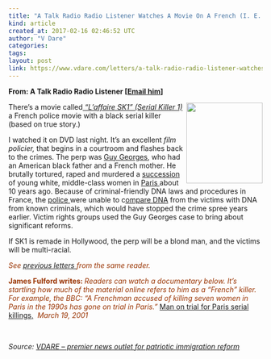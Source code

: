 ```yaml
---
title: "A Talk Radio Radio Listener Watches A Movie On A French (I. E. Black) Serial Killer"
kind: article
created_at: 2017-02-16 02:46:52 UTC
author: "V Dare"
categories: 
tags: 
layout: post
link: https://www.vdare.com/letters/a-talk-radio-radio-listener-watches-a-movie-on-a-french-i-e-black-serial-killer
---
```



<!--
   A Talk Radio Radio Listener Watches A Movie On A French (I. E. Black) Serial Killer             # => "I Made a Pretty Gem - Planet.rb"
   https://www.vdare.com/letters/a-talk-radio-radio-listener-watches-a-movie-on-a-french-i-e-black-serial-killer               # => "http://poteland.com/blog/i-made-a-pretty-gem-planet-dot-rb/"
   2017-02-16 02:46:52 UTC              # => "2012-04-14 05:17:00 UTC"
   &lt;div class=&quot;pf-content&quot;&gt;&lt;p&gt;&lt;strong&gt;From: A Talk Radio Radio Listener [&lt;a href=&quot;mailto:witan@vdare.com&quot;&gt;Email him&lt;/a&gt;]&lt;/strong&gt;&lt;/p&gt;
&lt;p&gt;&lt;img class=&quot;size-full wp-image-107323 alignright&quot; src=&quot;https://s3-us-west-2.amazonaws.com/vdare-live/wp-content/uploads/2017/02/15213917/georges_000.jpg&quot; alt=&quot;&quot; width=&quot;151&quot; height=&quot;160&quot; align=&quot;right&quot;&gt;There’s a movie called&lt;a href=&quot;http://www.imdb.com/title/tt3433632/?ref_=fn_al_tt_1&quot;&gt;&lt;em&gt; “L’affaire SK1” (Serial Killer 1)&lt;/em&gt;&lt;/a&gt; a French police movie with a black serial killer (based on true story.)&lt;/p&gt;
&lt;p&gt;I watched it on DVD last night. It’s an excellent &lt;i&gt;film policier,&lt;/i&gt; that begins in a courtroom and flashes back to the crimes. The perp was &lt;a href=&quot;https://en.wikipedia.org/wiki/Guy_Georges&quot;&gt;Guy Georges&lt;/a&gt;, who had an American black father and a French mother. He brutally tortured, raped and murdered a &lt;a href=&quot;https://www.theguardian.com/lifeandstyle/2000/nov/25/weekend.paulwebster&quot;&gt;succession &lt;/a&gt;of young white, middle-class women in &lt;a href=&quot;http://www.crimeandinvestigation.co.uk/crime-files/beast-of-bastille-guy-georges&quot;&gt;Paris &lt;/a&gt;about 10 years ago. Because of criminal-friendly DNA laws and procedures in France, the &lt;a href=&quot;http://news.bbc.co.uk/2/hi/europe/58066.stm&quot;&gt;police &lt;/a&gt;were unable to c&lt;a href=&quot;http://www.telegraph.co.uk/news/worldnews/europe/france/1328168/Beast-of-Bastille-admits-to-killings.html&quot;&gt;ompare DNA&lt;/a&gt; from the victims with DNA from known criminals, which would have stopped the crime spree years earlier. Victim rights groups used the Guy Georges case to bring about significant reforms.&lt;/p&gt;&lt;div id=&quot;57966237cc52c74a5e1363c4&quot; class=&quot;vdb_player vdb_57966237cc52c74a5e1363c456bcd17ce4b018167fea5539&quot;&gt;    &lt;/div&gt;
&lt;p&gt;If SK1 is remade in Hollywood, the perp will be a blond man, and the victims will be multi-racial.&lt;/p&gt;
&lt;p&gt;&lt;span style=&quot;color: #993300;&quot;&gt;&lt;em&gt;See &lt;a href=&quot;https://www.google.com/search?q=From:+A+Talk+Radio+Radio+Listener+%5BEmail+him%5D+site:www.vdare.com&quot;&gt;previous letters &lt;/a&gt;from the same reader.&lt;/em&gt;&lt;/span&gt;&lt;/p&gt;
&lt;p&gt;&lt;span style=&quot;color: #993300;&quot;&gt;&lt;strong&gt;James Fulford writes: &lt;/strong&gt;&lt;em&gt;Readers can watch a documentary below. It’s startling how much of the material online refers to him as a “French” killer. For example, the BBC: “A Frenchman accused of killing seven women in Paris in the 1990s has gone on trial in Paris.” &lt;/em&gt;&lt;a href=&quot;http://news.bbc.co.uk/2/hi/europe/1229439.stm&quot;&gt;Man on trial for Paris serial killings,&lt;/a&gt;&lt;em&gt;  March 19, 2001&lt;/em&gt; &lt;/span&gt;&lt;/p&gt;
&lt;p&gt; &lt;/p&gt;
&lt;p&gt;&lt;/p&gt;
&lt;/div&gt;           # => "I’ve been hurting to write this ever since we had the idea of creating a Planet for Cubox..." (Continued)
   VDARE – premier news outlet for patriotic immigration reform              # => "This is where I tell you stuff"
   vdare-premier-news-outlet-for-patriotic-immigratio              # => "this-is-where-i-tell-you-stuff"
   https://www.vdare.com               # => "http://poteland.com/articles"
           # => "programming planet"
                 # => "go ruby jekyll"
                 # => "http://poteland.com/images/site-logo.png"
   V Dare                 # => "Pablo Astigarraga"
   @vdar                # => "poteland"
   http://twitter.com/@vdar            # => "http://twitter.com/poteland" -->
<div class="pf-content"><p><strong>From: A Talk Radio Radio Listener [<a href="mailto:witan@vdare.com">Email him</a>]</strong></p>
<p><img class="size-full wp-image-107323 alignright" src="https://s3-us-west-2.amazonaws.com/vdare-live/wp-content/uploads/2017/02/15213917/georges_000.jpg" alt="" width="151" height="160" align="right">There’s a movie called<a href="http://www.imdb.com/title/tt3433632/?ref_=fn_al_tt_1"><em> “L’affaire SK1” (Serial Killer 1)</em></a> a French police movie with a black serial killer (based on true story.)</p>
<p>I watched it on DVD last night. It’s an excellent <i>film policier,</i> that begins in a courtroom and flashes back to the crimes. The perp was <a href="https://en.wikipedia.org/wiki/Guy_Georges">Guy Georges</a>, who had an American black father and a French mother. He brutally tortured, raped and murdered a <a href="https://www.theguardian.com/lifeandstyle/2000/nov/25/weekend.paulwebster">succession </a>of young white, middle-class women in <a href="http://www.crimeandinvestigation.co.uk/crime-files/beast-of-bastille-guy-georges">Paris </a>about 10 years ago. Because of criminal-friendly DNA laws and procedures in France, the <a href="http://news.bbc.co.uk/2/hi/europe/58066.stm">police </a>were unable to c<a href="http://www.telegraph.co.uk/news/worldnews/europe/france/1328168/Beast-of-Bastille-admits-to-killings.html">ompare DNA</a> from the victims with DNA from known criminals, which would have stopped the crime spree years earlier. Victim rights groups used the Guy Georges case to bring about significant reforms.</p><div id="57966237cc52c74a5e1363c4" class="vdb_player vdb_57966237cc52c74a5e1363c456bcd17ce4b018167fea5539">    </div>
<p>If SK1 is remade in Hollywood, the perp will be a blond man, and the victims will be multi-racial.</p>
<p><span style="color: #993300;"><em>See <a href="https://www.google.com/search?q=From:+A+Talk+Radio+Radio+Listener+%5BEmail+him%5D+site:www.vdare.com">previous letters </a>from the same reader.</em></span></p>
<p><span style="color: #993300;"><strong>James Fulford writes: </strong><em>Readers can watch a documentary below. It’s startling how much of the material online refers to him as a “French” killer. For example, the BBC: “A Frenchman accused of killing seven women in Paris in the 1990s has gone on trial in Paris.” </em><a href="http://news.bbc.co.uk/2/hi/europe/1229439.stm">Man on trial for Paris serial killings,</a><em>  March 19, 2001</em> </span></p>
<p> </p>
<p></p>
</div><div class="">
    <i>Source: <a href="https://www.vdare.com">VDARE – premier news outlet for patriotic immigration reform</a></i>
</div>
